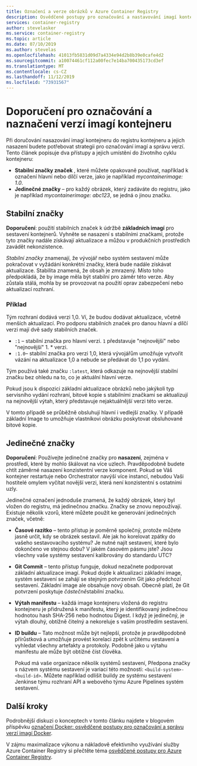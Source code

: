 ```yaml
---
title: Označení a verze obrázků v Azure Container Registry
description: Osvědčené postupy pro označování a nastavování imagí kontejnerů Docker při vkládání imagí do a načítání imagí z služby Azure Container Registry
services: container-registry
author: stevelasker
ms.service: container-registry
ms.topic: article
ms.date: 07/10/2019
ms.author: stevelas
ms.openlocfilehash: 41013fb5831d09d7a4334e94d2b8b39e0cafe4d2
ms.sourcegitcommit: a10074461cf112a00fec7e14ba700435173cd3ef
ms.translationtype: MT
ms.contentlocale: cs-CZ
ms.lasthandoff: 11/12/2019
ms.locfileid: "73931567"
---
```

# <a name="recommendations-for-tagging-and-versioning-container-images"></a>Doporučení pro označování a naznačení verzí imagí kontejneru

Při doručování nasazování imagí kontejneru do registru kontejneru a jejich nasazení budete potřebovat strategii pro označování imagí a správu verzí. Tento článek popisuje dva přístupy a jejich umístění do životního cyklu kontejneru:

* **Stabilní značky značek** , které můžete opakovaně používat, například k označení hlavní nebo dílčí verze, jako je například *mycontainerimage: 1.0*.
* **Jedinečné značky** – pro každý obrázek, který zadáváte do registru, jako je například *mycontainerimage: abc123*, se jedná o jinou značku.

## <a name="stable-tags"></a>Stabilní značky

**Doporučení**: použití stabilních značek k údržbě **základních imagí** pro sestavení kontejnerů. Vyhněte se nasazení s stabilními značkami, protože tyto značky nadále získávají aktualizace a můžou v produkčních prostředích zavádět nekonzistence.

*Stabilní značky* znamenají, že vývojář nebo systém sestavení může pokračovat v vyžádání konkrétní značky, která bude nadále získávat aktualizace. Stabilita znamená, že obsah je zmrazený. Místo toho předpokládá, že by image měla být stabilní pro záměr této verze. Aby zůstala stálá, mohla by se provozovat na použití oprav zabezpečení nebo aktualizací rozhraní.

### <a name="example"></a>Příklad

Tým rozhraní dodává verzi 1,0. Ví, že budou dodávat aktualizace, včetně menších aktualizací. Pro podporu stabilních značek pro danou hlavní a dílčí verzi mají dvě sady stabilních značek.

* `:1` – stabilní značka pro hlavní verzi. `1` představuje "nejnovější" nebo "nejnovější" 1. * verzi.
* `:1.0`– stabilní značka pro verzi 1,0, která vývojářům umožňuje vytvořit vázání na aktualizace 1,0 a nebude se předávat do 1,1 po vydání.

Tým používá také značku `:latest`, která odkazuje na nejnovější stabilní značku bez ohledu na to, co je aktuální hlavní verze.

Pokud jsou k dispozici základní aktualizace obrázků nebo jakýkoli typ servisního vydání rozhraní, bitové kopie s stabilními značkami se aktualizují na nejnovější výtah, který představuje nejaktuálnější verzi této verze.

V tomto případě se průběžně obsluhují hlavní i vedlejší značky. V případě základní Image to umožňuje vlastníkovi obrázku poskytovat obsluhované bitové kopie.

## <a name="unique-tags"></a>Jedinečné značky

**Doporučení**: Používejte jedinečné značky pro **nasazení**, zejména v prostředí, které by mohlo škálovat na více uzlech. Pravděpodobně budete chtít záměrné nasazení konzistentní verze komponent. Pokud se Váš kontejner restartuje nebo Orchestrator navýší více instancí, nebudou Vaši hostitelé omylem vyčítat novější verzi, která není konzistentní s ostatními uzly.

Jedinečné označení jednoduše znamená, že každý obrázek, který byl vložen do registru, má jedinečnou značku. Značky se znovu nepoužívají. Existuje několik vzorů, které můžete použít ke generování jedinečných značek, včetně:

* **Časové razítko** – tento přístup je poměrně společný, protože můžete jasně určit, kdy se obrázek sestavil. Ale jak ho korelovat zpátky do vašeho sestavovacího systému? Je nutné najít sestavení, které bylo dokončeno ve stejnou dobu? V jakém časovém pásmu jste? Jsou všechny vaše systémy sestavení kalibrovány do standardu UTC?
* **Git Commit** – tento přístup funguje, dokud nezačnete podporovat základní aktualizace imagí. Pokud dojde k aktualizaci základní image, systém sestavení se zahájí se stejným potvrzením Git jako předchozí sestavení. Základní image ale obsahuje nový obsah. Obecně platí, že Git potvrzení poskytuje *částečně*stabilní značku.
* **Výtah manifestu** – každá image kontejneru vložená do registru kontejneru je přidružená k manifestu, který je identifikovaný jedinečnou hodnotou hash SHA-256 nebo hodnotou Digest. I když je jedinečný, je výtah dlouhý, obtížně čitelný a nekoreluje s vaším prostředím sestavení.
* **ID buildu** – Tato možnost může být nejlepší, protože je pravděpodobně přírůstková a umožňuje provést korelaci zpět k určitému sestavení a vyhledat všechny artefakty a protokoly. Podobně jako u výtahu manifestu ale může být obtížné číst člověka.

  Pokud má vaše organizace několik systémů sestavení, Předpona značky s názvem systému sestavení je variací této možnosti: `<build-system>-<build-id>`. Můžete například odlišit buildy ze systému sestavení Jenkinse týmu rozhraní API a webového týmu Azure Pipelines systém sestavení.

## <a name="next-steps"></a>Další kroky

Podrobnější diskuzi o konceptech v tomto článku najdete v blogovém příspěvku [označení Docker: osvědčené postupy pro označování a správu verzí imagí Docker](https://stevelasker.blog/2018/03/01/docker-tagging-best-practices-for-tagging-and-versioning-docker-images/).

V zájmu maximalizace výkonu a nákladově efektivního využívání služby Azure Container Registry si přečtěte téma [osvědčené postupy pro Azure Container Registry](container-registry-best-practices.md).

<!-- IMAGES -->


<!-- LINKS - Internal -->

